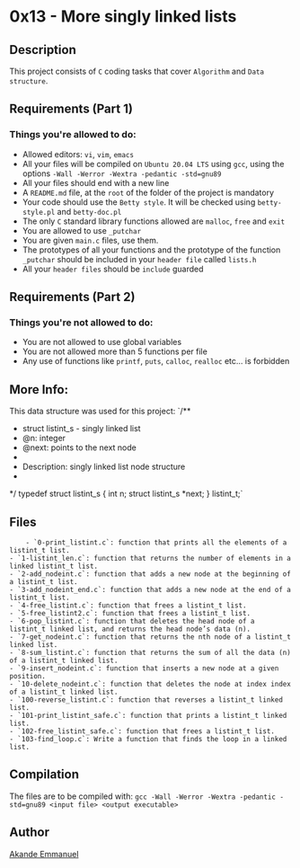 # 0x13 - More singly linked lists

## Description
This project consists of `C` coding tasks that cover `Algorithm` and `Data structure`.

## Requirements (Part 1)
### Things you're allowed to do:
- Allowed editors: `vi`, `vim`, `emacs`
- All your files will be compiled on `Ubuntu 20.04 LTS` using `gcc`, using the options `-Wall -Werror -Wextra -pedantic -std=gnu89`
- All your files should end with a new line
- A `README.md` file, at the `root` of the folder of the project is mandatory
- Your code should use the `Betty style`. It will be checked using `betty-style.pl` and `betty-doc.pl`
- The only `C` standard library functions allowed are `malloc`, `free` and `exit`
- You are allowed to use `_putchar`
- You are given `main.c` files, use them.
- The prototypes of all your functions and the prototype of the function `_putchar` should be included in your `header file` called `lists.h`
- All your `header files` should be `include` guarded

## Requirements (Part 2)
### Things you're not allowed to do:
- You are not allowed to use global variables
- You are not allowed more than 5 functions per file
- Any use of functions like `printf`, `puts`, `calloc`, `realloc` etc… is forbidden

## More Info:
This data structure was used for this project:
`/**
 * struct listint_s - singly linked list
 * @n: integer
 * @next: points to the next node
 *
 * Description: singly linked list node structure
 * 
 */
typedef struct listint_s
{
    int n;
    struct listint_s *next;
} listint_t;`

## Files
        - `0-print_listint.c`: function that prints all the elements of a listint_t list.
	- `1-listint_len.c`: function that returns the number of elements in a linked listint_t list. 
	- `2-add_nodeint.c`: function that adds a new node at the beginning of a listint_t list.
	- `3-add_nodeint_end.c`: function that adds a new node at the end of a listint_t list.
	- `4-free_listint.c`: function that frees a listint_t list.
	- `5-free_listint2.c`: function that frees a listint_t list.
	- `6-pop_listint.c`: function that deletes the head node of a listint_t linked list, and returns the head node’s data (n).
	- `7-get_nodeint.c`: function that returns the nth node of a listint_t linked list.
	- `8-sum_listint.c`: function that returns the sum of all the data (n) of a listint_t linked list.
	- `9-insert_nodeint.c`: function that inserts a new node at a given position.
	- `10-delete_nodeint.c`: function that deletes the node at index index of a listint_t linked list.
	- `100-reverse_listint.c`: function that reverses a listint_t linked list.
	- `101-print_listint_safe.c`: function that prints a listint_t linked list.
	- `102-free_listint_safe.c`: function that frees a listint_t list.
	- `103-find_loop.c`: Write a function that finds the loop in a linked list.

## Compilation
The files are to be compiled with:
`gcc -Wall -Werror -Wextra -pedantic -std=gnu89 <input file> <output executable>`

## Author
[Akande Emmanuel](https://www.linkedin.com/in/iamdrolu)
